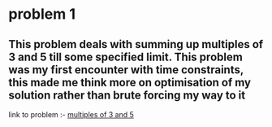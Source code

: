 # problem 1
This problem deals with summing up multiples of 3 and 5 till some specified limit.
This problem was my first encounter with time constraints, this made me think more on optimisation of my solution rather than brute forcing my way to it
---

link to problem :- [multiples of 3 and 5](https://www.hackerrank.com/contests/projecteuler/challenges/euler001/problem?isFullScreen=true)


